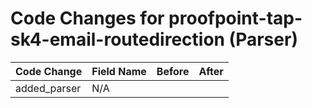 # Code Changes for proofpoint-tap-sk4-email-routedirection (Parser)

| Code Change | Field Name | Before | After |
|-------------|------------|--------|-------|
| added_parser | N/A |  |  |